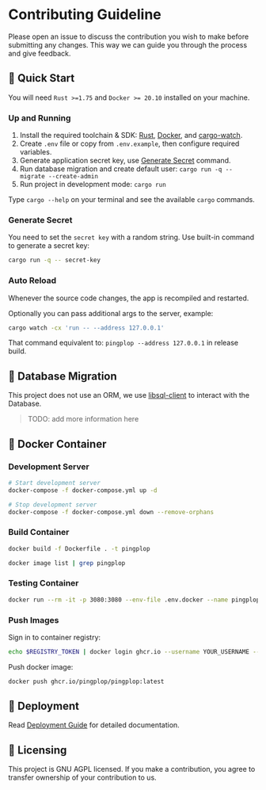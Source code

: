 # Contributing Guideline

Please open an issue to discuss the contribution you wish to make before submitting any changes. This way we can guide you through the process and give feedback.

## 🏁 Quick Start

You will need `Rust >=1.75` and `Docker >= 20.10` installed on your machine.

### Up and Running

1. Install the required toolchain & SDK: [Rust][install-rust], [Docker][docker], and [cargo-watch][cargo-watch].
2. Create `.env` file or copy from `.env.example`, then configure required variables.
3. Generate application secret key, use [Generate Secret](#generate-secret) command.
4. Run database migration and create default user: `cargo run -q -- migrate --create-admin`
5. Run project in development mode: `cargo run`

Type `cargo --help` on your terminal and see the available `cargo` commands.

### Generate Secret

You need to set the `secret key` with a random string. Use built-in command to generate a secret key:

```sh
cargo run -q -- secret-key
```

### Auto Reload

Whenever the source code changes, the app is recompiled and restarted.

Optionally you can pass additional args to the server, example:

```sh
cargo watch -cx 'run -- --address 127.0.0.1'
```

That command equivalent to: `pingplop --address 127.0.0.1` in release build.

## 🔰 Database Migration

This project does not use an ORM, we use [libsql-client][libsql-client] to interact
with the Database.

> TODO: add more information here

## 🐳 Docker Container

### Development Server

```sh
# Start development server
docker-compose -f docker-compose.yml up -d

# Stop development server
docker-compose -f docker-compose.yml down --remove-orphans
```

### Build Container

```sh
docker build -f Dockerfile . -t pingplop

docker image list | grep pingplop
```

### Testing Container

```sh
docker run --rm -it -p 3080:3080 --env-file .env.docker --name pingplop pingplop
```

### Push Images

Sign in to container registry:

```sh
echo $REGISTRY_TOKEN | docker login ghcr.io --username YOUR_USERNAME --password-stdin
```

Push docker image:

```sh
docker push ghcr.io/pingplop/pingplop:latest
```

## 🚀 Deployment

Read [Deployment Guide](https://docs.pingplop.com/deployment) for detailed documentation.

## 🪪 Licensing

This project is GNU AGPL licensed. If you make a contribution, you agree to transfer ownership of your contribution to us.

[docker]: https://docs.docker.com/engine/install
[libsql-client]: https://docs.turso.tech/libsql/client-access/rust-sdk
[install-rust]: https://www.rust-lang.org/tools/install
[cargo-watch]: https://github.com/watchexec/cargo-watch

